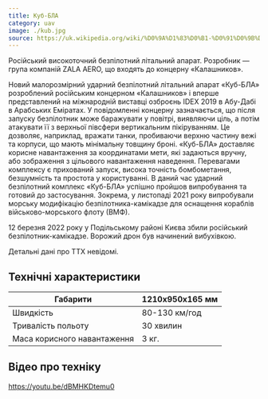 ```yaml
---
title: Куб-БЛА
category: uav
image: ./kub.jpg
source: https://uk.wikipedia.org/wiki/%D0%9A%D1%83%D0%B1-%D0%91%D0%9B%D0%90
---
```


Російський високоточний безпілотний літальний апарат. Розробник — група компаній ZALA AERO, що входять до концерну «Калашников».

Новий малорозмірний ударний безпілотний літальний апарат «Куб-БЛА» розроблений російським концерном «Калашников» і вперше представлений на міжнародній виставці озброєнь IDEX 2019 в Абу-Дабі в Арабських Еміратах.
У повідомленні концерну зазначається, що після запуску безпілотник може баражувати у повітрі, виявляючи ціль, а потім атакувати її з верхньої півсфери вертикальним пікіруванням. Це дозволяє, наприклад, вражати танки, пробиваючи верхню частину вежі та корпуси, що мають мінімальну товщину броні.
«Куб-БЛА» доставляє корисне навантаження за координатами мети, які задаються вручну, або зображення з цільового навантаження наведення.
Перевагами комплексу є прихований запуск, висока точність бомбометання, безшумність та простота у користуванні.
В даний час ударний безпілотний комплекс «Куб-БЛА» успішно пройшов випробування та готовий до застосування. Зокрема, у листопаді 2021 року випробували морську модифікацію безпілотника-камікадзе для оснащення кораблів військово-морського флоту (ВМФ).

12 березня 2022 року у Подільському районі Києва збили російський безпілотник-камікадзе. Ворожий дрон був начинений вибухівкою.

Детальні дані про ТТХ невідомі.

## Технічні характеристики

| Габарити                    | 1210х950х165 мм |
| --------------------------- | --------------- |
| Швидкість                   | 80-130 км/год   |
| Тривалість польоту          | 30 хвилин       |
| Маса корисного навантаження | 3 кг.           |


## Відео про техніку

https://youtu.be/dBMHKDtemu0
